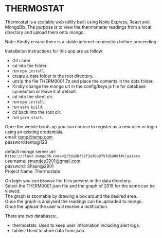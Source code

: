 # THERMOSTAT

Thermostat is a scalable web utility built using Node Express, React and MongoDb.
The purpose is to view the thermometer readings from a local directory and upload them onto mongo.

Note: Kindly ensure there is a stable internet connection before proceeding

Installation instructions for this app are as follow:

* Git clone
* cd into the folder.
* run `npm install`.
* create a data folder in the root directory.
* unzip the file THERM0001.7z and place the contents in the data folder.
* Kindly change the mongo url in the config/keys.js file for database connection or leave it at default.
* cd into the client dir.
* run `npm install`.
* run `yarn build`.
* cd back into the root dir.
* run `yarn start`.

Once the webite boots up you can choose to register as a new user or login using an existing credentials.  
email: temp@temp.com  
password:temp@123

default mongo server url: `https://cloud.mongodb.com/v2/5da8bf32f2a30b8797db909f#clusters`  
username: smendes2901@gmail.com  
password: Shaun@2901  
Project Name: Thermostats

On login you can browse the files present in the data directory.  
Select the THERM0001.json file and the graph of 2015 for the same can be viewed.  
The graph is zoomable by drawing a box around the desired area.  
Once the graph is analysed the readings can be uploaded to mongo.  
Once the upload the user will receive a notification.  

There are two databases:_

* thermostats: Used to keep user infromation including alert logs.
* tables: Used to store data from json.  

